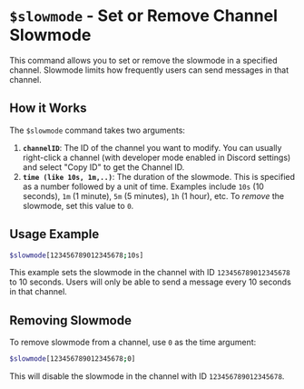# `$slowmode` - Set or Remove Channel Slowmode

This command allows you to set or remove the slowmode in a specified channel.  Slowmode limits how frequently users can send messages in that channel.

## How it Works

The `$slowmode` command takes two arguments:

1.  **`channelID`**: The ID of the channel you want to modify. You can usually right-click a channel (with developer mode enabled in Discord settings) and select "Copy ID" to get the Channel ID.
2.  **`time (like 10s, 1m,..)`**:  The duration of the slowmode. This is specified as a number followed by a unit of time. Examples include `10s` (10 seconds), `1m` (1 minute), `5m` (5 minutes), `1h` (1 hour), etc.  To *remove* the slowmode, set this value to `0`.

## Usage Example

```bash
$slowmode[123456789012345678;10s]
```

This example sets the slowmode in the channel with ID `123456789012345678` to 10 seconds.  Users will only be able to send a message every 10 seconds in that channel.

## Removing Slowmode

To remove slowmode from a channel, use `0` as the time argument:

```bash
$slowmode[123456789012345678;0]
```

This will disable the slowmode in the channel with ID `123456789012345678`.